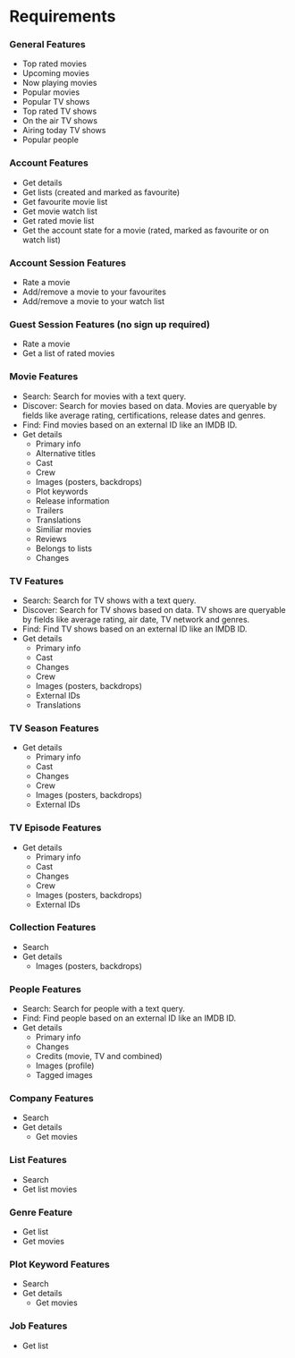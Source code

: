 # Requirements

### General Features
-   Top rated movies
-   Upcoming movies
-   Now playing movies
-   Popular movies
-   Popular TV shows
-   Top rated TV shows
-   On the air TV shows
-   Airing today TV shows
-   Popular people

### Account Features
-   Get details
-   Get lists (created and marked as favourite)
-   Get favourite movie list
-   Get movie watch list
-   Get rated movie list
-   Get the account state for a movie (rated, marked as favourite or on watch list)

### Account Session Features
-   Rate a movie
-   Add/remove a movie to your favourites
-   Add/remove a movie to your watch list

### Guest Session Features (no sign up required)
-   Rate a movie
-   Get a list of rated movies

### Movie Features
-   Search: Search for movies with a text query.
-   Discover: Search for movies based on data. Movies are queryable by fields like average rating, certifications, release dates and genres.
-   Find: Find movies based on an external ID like an IMDB ID.
-   Get details
    -   Primary info
    -   Alternative titles
    -   Cast
    -   Crew
    -   Images (posters, backdrops)
    -   Plot keywords
    -   Release information
    -   Trailers
    -   Translations
    -   Similiar movies
    -   Reviews
    -   Belongs to lists
    -   Changes

### TV Features
-   Search: Search for TV shows with a text query.
-   Discover: Search for TV shows based on data. TV shows are queryable by fields like average rating, air date, TV network and genres.
-   Find: Find TV shows based on an external ID like an IMDB ID.
-   Get details
    -   Primary info
    -   Cast
    -   Changes
    -   Crew
    -   Images (posters, backdrops)
    -   External IDs
    -   Translations

### TV Season Features
-   Get details
    -   Primary info
    -   Cast
    -   Changes
    -   Crew
    -   Images (posters, backdrops)
    -   External IDs

### TV Episode Features
-   Get details
    -   Primary info
    -   Cast
    -   Changes
    -   Crew
    -   Images (posters, backdrops)
    -   External IDs

### Collection Features
-   Search
-   Get details
    -   Images (posters, backdrops)

### People Features
-   Search: Search for people with a text query.
-   Find: Find people based on an external ID like an IMDB ID.
-   Get details
    -   Primary info
    -   Changes
    -   Credits (movie, TV and combined)
    -   Images (profile)
    -   Tagged images

### Company Features
-   Search
-   Get details
    -   Get movies

### List Features
-   Search
-   Get list movies

### Genre Feature
-   Get list
-   Get movies

### Plot Keyword Features
-   Search
-   Get details
    -   Get movies

### Job Features
-   Get list
